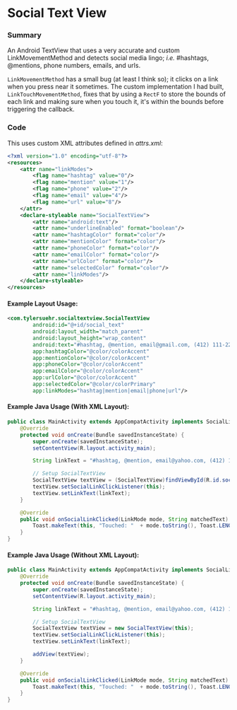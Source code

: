 # Social Text View
### Summary
An Android TextView that uses a very accurate and custom LinkMovementMethod and detects social
media lingo; *i.e.* #hashtags, @mentions, phone numbers, emails, and urls.

`LinkMovementMethod` has a small bug (at least I think so); it clicks on a link when
you press near it sometimes. The custom implementation I had built, `LinkTouchMovementMethod`, 
fixes that by using a `RectF` to store the bounds of each link and
making sure when you touch it, it's within the bounds before triggering the callback.

### Code
This uses custom XML attributes defined in *attrs.xml*:
```xml
<?xml version="1.0" encoding="utf-8"?>
<resources>
    <attr name="linkModes">
        <flag name="hashtag" value="0"/>
        <flag name="mention" value="1"/>
        <flag name="phone" value="2"/>
        <flag name="email" value="4"/>
        <flag name="url" value="8"/>
    </attr>
    <declare-styleable name="SocialTextView">
        <attr name="android:text"/>
        <attr name="underlineEnabled" format="boolean"/>
        <attr name="hashtagColor" format="color"/>
        <attr name="mentionColor" format="color"/>
        <attr name="phoneColor" format="color"/>
        <attr name="emailColor" format="color"/>
        <attr name="urlColor" format="color"/>
        <attr name="selectedColor" format="color"/>
        <attr name="linkModes"/>
    </declare-styleable>
</resources>
```
#### Example Layout Usage:
```xml
<com.tylersuehr.socialtextview.SocialTextView
        android:id="@+id/social_text"
        android:layout_width="match_parent"
        android:layout_height="wrap_content"
        android:text="#hashtag, @mention, email@gmail.com, (412) 111-2222, http://www.url.com"
        app:hashtagColor="@color/colorAccent"
        app:mentionColor="@color/colorAccent"
        app:phoneColor="@color/colorAccent"
        app:emailColor="@color/colorAccent"
        app:urlColor="@color/colorAccent"
        app:selectedColor="@color/colorPrimary"
        app:linkModes="hashtag|mention|email|phone|url"/>
```
#### Example Java Usage (With XML Layout):
```java
public class MainActivity extends AppCompatActivity implements SocialLinkClickListener {
    @Override
    protected void onCreate(Bundle savedInstanceState) {
        super.onCreate(savedInstanceState);
        setContentView(R.layout.activity_main);

        String linkText = "#hashtag, @mention, email@yahoo.com, (412) 111-2222, http://www.url.net";

        // Setup SocialTextView
        SocialTextView textView = (SocialTextView)findViewById(R.id.social_text);
        textView.setSocialLinkClickListener(this);
        textView.setLinkText(linkText);
    }

    @Override
    public void onSocialLinkClicked(LinkMode mode, String matchedText) {
        Toast.makeText(this, "Touched: "  + mode.toString(), Toast.LENGTH_SHORT).show();
    }
}
```
#### Example Java Usage (Without XML Layout):
```java
public class MainActivity extends AppCompatActivity implements SocialLinkClickListener {
    @Override
    protected void onCreate(Bundle savedInstanceState) {
        super.onCreate(savedInstanceState);
        setContentView(R.layout.activity_main);

        String linkText = "#hashtag, @mention, email@yahoo.com, (412) 111-2222, http://www.url.net";

        // Setup SocialTextView
        SocialTextView textView = new SocialTextView(this);
        textView.setSocialLinkClickListener(this);
        textView.setLinkText(linkText);

        addView(textView);
    }

    @Override
    public void onSocialLinkClicked(LinkMode mode, String matchedText) {
        Toast.makeText(this, "Touched: "  + mode.toString(), Toast.LENGTH_SHORT).show();
    }
}
```
